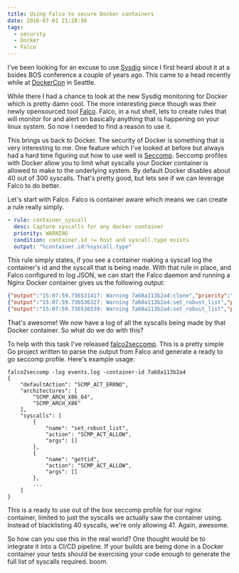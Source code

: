 ```yaml
---
title: Using Falco to secure Docker containers
date: 2016-07-01 21:28:56
tags:
  - security
  - Docker
  - Falco
---
```

I've been looking for an excuse to use [Sysdig](http://www.sysdig.org/) since I first heard about it at a bsides BOS conference a couple of years ago. This came to a head recently while at [DockerCon](http://2016.dockercon.com/) in Seattle.

While there I had a chance to look at the new Sysdig monitoring for Docker which is pretty damn cool. The more interesting piece though was their newly opensourced tool [Falco](http://www.sysdig.org/falco/). Falco, in a nut shell, lets to create rules that will monitor for and alert on basically anything that is happening on your linux system. So now I needed to find a reason to use it.

This brings us back to Docker. The security of Docker is something that is very interesting to me. One feature which I've looked at before but always had a hard time figuring out how to use well is [Seccomp](https://github.com/docker/docker/blob/master/docs/security/seccomp.md). Seccomp profiles with Docker allow you to limit what syscalls your Docker container is allowed to make to the underlying system. By default Docker disables about 40 out of 300 syscalls. That's pretty good, but lets see if we can leverage Falco to do better.

Let's start with Falco. Falco is container aware which means we can create a rule really simply.
```yaml
- rule: container_syscall
  desc: Capture syscalls for any docker container
  priority: WARNING
  condition: container.id != host and syscall.type exists
  output: "%container.id:%syscall.type"
```
This rule simply states, if you see a container making a syscall log the container's id and the syscall that is being made. With that rule in place, and Falco configured to log JSON, we can start the Falco daemon and running a Nginx Docker container gives us the following output:

```json
{"output":"15:07:59.736531417: Warning 7a68a113b2a4:clone","priority":"Warning","rule":"container_syscall","time":"2016-07-01T19:07:59.736531417Z"}
{"output":"15:07:59.736536327: Warning 7a68a113b2a4:set_robust_list","priority":"Warning","rule":"container_syscall","time":"2016-07-01T19:07:59.736536327Z"}
{"output":"15:07:59.736536539: Warning 7a68a113b2a4:set_robust_list","priority":"Warning","rule":"container_syscall","time":"2016-07-01T19:07:59.736536539Z"}
```

That's awesome! We now have a log of all the syscalls being made by that Docker container. So what do we do with this?

To help with this task I've released [falco2seccomp](https://github.com/nevins-b/falco2seccomp). This is a pretty simple Go project written to parse the output from Falco and generate a ready to go seccomp profile. Here's example usage:

```shell
falco2seccomp -log events.log -container-id 7a68a113b2a4
{
    "defaultAction": "SCMP_ACT_ERRNO",
    "architectures": [
        "SCMP_ARCH_X86_64",
        "SCMP_ARCH_X86"
    ],
    "syscalls": [
        {
            "name": "set_robust_list",
            "action": "SCMP_ACT_ALLOW",
            "args": []
        },
        {
            "name": "gettid",
            "action": "SCMP_ACT_ALLOW",
            "args": []
        },
        ...
    ]
}
```

This is a ready to use out of the box seccomp profile for our nginx container, limited to just the syscalls we actually saw the container using. Instead of blacklisting 40 syscalls, we're only allowing 41. Again, awesome.

So how can you use this in the real world? One thought would be to integrate it into a CI/CD pipeline. If your builds are being done in a Docker container your tests should be exercising your code enough to generate the full list of syscalls required. boom.
